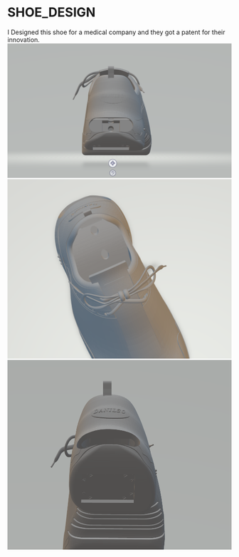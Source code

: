 # SHOE_DESIGN
I Designed this shoe for a medical company and they got a patent for their innovation.
![IMAGE1](1.png)
![IMAGE2](2.png)
![IMAGE3](3.png)
